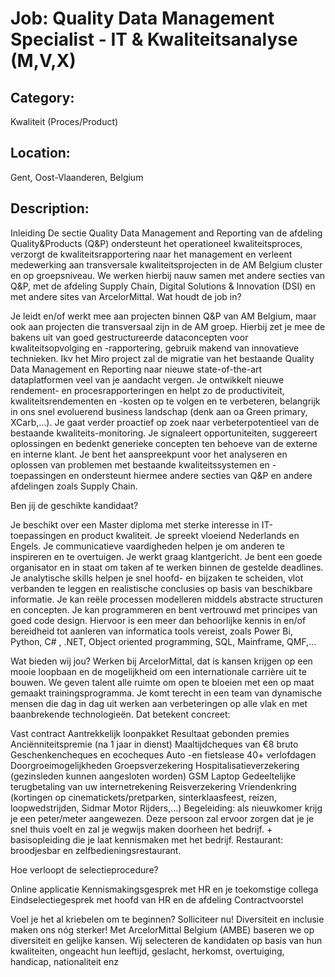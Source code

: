 # Job: Quality Data Management Specialist - IT & Kwaliteitsanalyse (M,V,X)
## Category: 
Kwaliteit (Proces/Product)
## Location: 
Gent, Oost-Vlaanderen, Belgium
## Description:
Inleiding
De sectie Quality Data Management and Reporting van de afdeling Quality&Products (Q&P) ondersteunt het operationeel kwaliteitsproces, verzorgt de kwaliteitsrapportering naar het management en verleent medewerking aan transversale kwaliteitsprojecten in de AM Belgium cluster en op groepsniveau.  We werken hierbij nauw samen met andere secties van Q&P, met de afdeling Supply Chain, Digital Solutions & Innovation (DSI) en met andere sites van ArcelorMittal.
Wat houdt de job in?

Je leidt en/of werkt mee aan projecten binnen Q&P van AM Belgium, maar ook aan projecten die transversaal zijn in de AM groep.  Hierbij zet je mee de bakens uit van goed gestructureerde dataconcepten voor kwaliteitsopvolging en -rapportering, gebruik makend van innovatieve technieken.  Ikv het Miro project zal de migratie van het bestaande Quality Data Management en Reporting naar nieuwe state-of-the-art dataplatformen veel van je aandacht vergen.
Je ontwikkelt nieuwe rendement- en procesrapporteringen en helpt zo de productiviteit, kwaliteitsrendementen en -kosten op te volgen en te verbeteren, belangrijk in ons snel evoluerend business landschap (denk aan oa Green primary, XCarb,…).
Je gaat verder proactief op zoek naar verbeterpotentieel van de bestaande kwaliteits-monitoring.  Je signaleert opportuniteiten, suggereert oplossingen en bedenkt generieke concepten ten behoeve van de externe en interne klant.
Je bent het aanspreekpunt voor het analyseren en oplossen van problemen met bestaande kwaliteitssystemen en -toepassingen en ondersteunt hiermee andere secties van Q&P en andere afdelingen zoals Supply Chain.

 
Ben jij de geschikte kandidaat?

Je beschikt over een Master diploma met sterke interesse in IT-toepassingen en product kwaliteit.
Je spreekt vloeiend Nederlands en Engels.
Je communicatieve vaardigheden helpen je om anderen te inspireren en te overtuigen.  Je werkt graag klantgericht.
Je bent een goede organisator en in staat om taken af te werken binnen de gestelde deadlines.  
Je analytische skills helpen je snel hoofd- en bijzaken te scheiden, vlot verbanden te leggen en realistische conclusies op basis van beschikbare informatie.
Je  kan reële processen modelleren middels abstracte structuren en concepten.
Je kan programmeren en bent vertrouwd met principes van goed code design.
Hiervoor is een meer dan behoorlijke kennis in en/of bereidheid tot aanleren van informatica tools vereist, zoals Power Bi, Python, C# ,  .NET, Object oriented programming, SQL, Mainframe, QMF,… 

 
Wat bieden wij jou? 
Werken bij ArcelorMittal, dat is kansen krijgen op een mooie loopbaan en de mogelijkheid om een internationale carrière uit te bouwen. We geven talent alle ruimte om open te bloeien met een op maat gemaakt trainingsprogramma. Je komt terecht in een team van dynamische mensen die dag in dag uit werken aan verbeteringen op alle vlak en met baanbrekende technologieën. 
Dat betekent concreet:

Vast contract 
Aantrekkelijk loonpakket 
Resultaat gebonden premies  
Anciënniteitspremie (na 1 jaar in dienst)
Maaltijdcheques van €8 bruto 
Geschenkencheques en ecocheques
Auto -en fietslease
40+ verlofdagen 
Doorgroeimogelijkheden
Groepsverzekering
Hospitalisatieverzekering (gezinsleden kunnen aangesloten worden) 
GSM
Laptop 
Gedeeltelijke terugbetaling van uw internetrekening 
Reisverzekering 
Vriendenkring (kortingen op cinematickets/pretparken, sinterklaasfeest, reizen, loopwedstrijden, Sidmar Motor Rijders,…)
Begeleiding: als nieuwkomer krijg je een peter/meter aangewezen. Deze persoon zal ervoor zorgen dat je je snel thuis voelt en zal je wegwijs maken doorheen het bedrijf. + basisopleiding die je laat kennismaken met het bedrijf. 
Restaurant: broodjesbar en zelfbedieningsrestaurant. 

 
Hoe verloopt de selectieprocedure?

Online applicatie
Kennismakingsgesprek met HR en je toekomstige collega
Eindselectiegesprek met hoofd van HR en de afdeling
Contractvoorstel

 
Voel je het al kriebelen om te beginnen? Solliciteer nu!
Diversiteit en inclusie maken ons nóg sterker!   Met ArcelorMittal Belgium (AMBE) baseren we op diversiteit en gelijke kansen. Wij selecteren de kandidaten op basis van hun kwaliteiten, ongeacht hun leeftijd, geslacht, herkomst, overtuiging, handicap, nationaliteit enz
